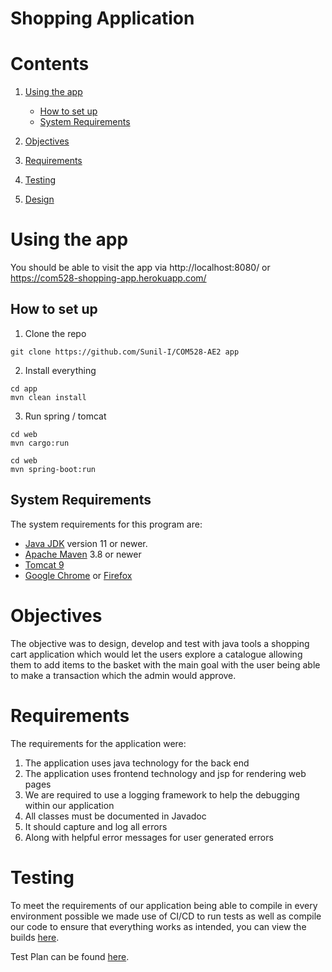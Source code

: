 
# Shopping Application

# Contents
1) [Using the app](#using-the-app)
    - [How to set up](#how-to-set-up)
    - [System Requirements](#system-requirements)

2) [Objectives](#objectives)

3) [Requirements](#requirements)

4) [Testing](#testing)

5) [Design](./documentation/design.md)
# Using the app

You should be able to visit the app via http://localhost:8080/ or https://com528-shopping-app.herokuapp.com/

## How to set up

1) Clone the repo
```shell
git clone https://github.com/Sunil-I/COM528-AE2 app
```
2) Install everything
```shell
cd app
mvn clean install
```
3) Run spring / tomcat
```shell
cd web
mvn cargo:run
```
```shell
cd web
mvn spring-boot:run
```
## System Requirements
The system requirements for this program are:
- [Java JDK](https://www.oracle.com/java/technologies/downloads/#java8) version 11 or newer.
- [Apache Maven](https://maven.apache.org/install.html) 3.8 or newer
- [Tomcat 9](https://tomcat.apache.org/download-90.cgi)
- [Google Chrome](https://www.google.co.uk/chrome/) or [Firefox](https://www.mozilla.org/en-GB/firefox/new/)

# Objectives
The objective was to design, develop and test with java tools a shopping cart application which would let the users explore a catalogue allowing them to add items to the basket with the main goal with the user being able to make a transaction which the admin would approve.
# Requirements
The requirements for the application were:
1) The application uses java technology for the back end
2) The application uses frontend technology and jsp for rendering web pages
3) We are required to use a logging framework to help the debugging within our application
4) All classes must be documented in Javadoc
5) It should capture and log all errors
6) Along with helpful error messages for user generated errors

# Testing
To meet the requirements of our application being able to compile in every environment possible we made use of CI/CD to run tests as well as compile our code to ensure that everything works as intended, you can view the builds [here](https://github.com/Sunil-I/COM528-AE2/actions).

Test Plan can be found [here](./documentation/tests.md).
